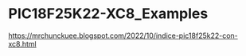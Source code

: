 # PIC18F25K22-XC8_Examples

https://mrchunckuee.blogspot.com/2022/10/indice-pic18f25k22-con-xc8.html
